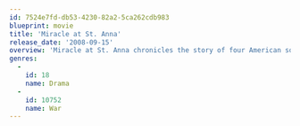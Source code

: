 ```yaml
---
id: 7524e7fd-db53-4230-82a2-5ca262cdb983
blueprint: movie
title: 'Miracle at St. Anna'
release_date: '2008-09-15'
overview: 'Miracle at St. Anna chronicles the story of four American soldiers who are members of the all-black 92nd "Buffalo Soldier" Division stationed in Tuscany, Italy during World War II.'
genres:
  -
    id: 18
    name: Drama
  -
    id: 10752
    name: War
---
```

